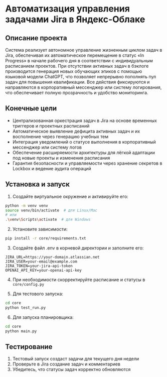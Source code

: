 # Автоматизация управления задачами Jira в Яндекс-Облаке

## Описание проекта
Система реализует автономное управление жизненным циклом задач в Jira, обеспечивая их автоматическое перемещение в статус «In Progress» в начале рабочего дня в соответствии с индивидуальным расписанием проектов. При отсутствии активных задач в бэклоге производится генерация новых обучающих эпиков с помощью языковой модели ChatGPT, что позволяет непрерывно пополнять пул задач для повышения квалификации. Все действия фиксируются и направляются в корпоративный мессенджер или систему логирования, что обеспечивает полную прозрачность и удобство мониторинга.

## Конечные цели
* Централизованная оркестрация задач в Jira на основе временных триггеров и проектных расписаний  
* Автоматическое выявление дефицита активных задач и их восполнение через генерацию учебных тем  
* Интеграция уведомлений о статусе выполнения в корпоративный мессенджер или систему логов  
* Обеспечение расширяемости архитектуры для лёгкой адаптации под новые проекты и изменения расписания  
* Гарантия безопасности и управляемости через хранение секретов в Lockbox и ведение аудита операций

## Установка и запуск

1. Создайте виртуальное окружение и активируйте его:
```bash
python -m venv venv
source venv/bin/activate  # для Linux/Mac
# или
.\venv\Scripts\activate  # для Windows
```

2. Установите зависимости:
```bash
pip install -r core/requirements.txt
```

3. Создайте файл .env в корневой директории и заполните его:
```
JIRA_URL=https://your-domain.atlassian.net
JIRA_USER=your-email@example.com
JIRA_TOKEN=your-jira-api-token
OPENAI_API_KEY=your-openai-api-key
```

4. При необходимости скорректируйте расписание и статусы в `core/config.py`

5. Для тестового запуска:
```bash
cd core
python test_run.py
```

6. Для запуска планировщика:
```bash
cd core
python main.py
```

## Тестирование

1. Тестовый запуск создаст задачи для текущего дня недели
2. Проверьте в Jira создание задач и комментариев
3. Убедитесь, что статусы задач корректно обновляются
